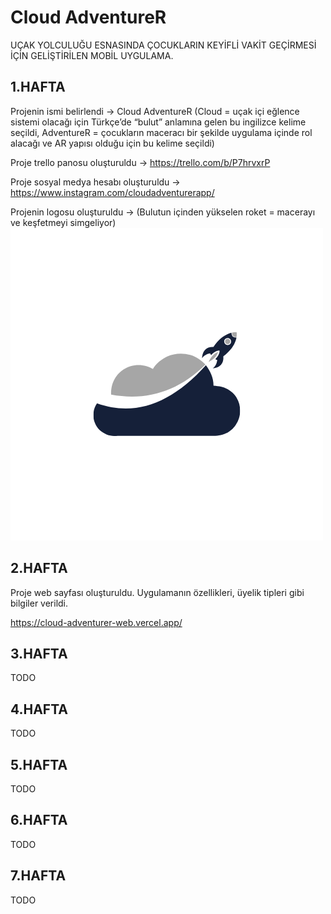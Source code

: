 # Cloud AdventureR

UÇAK YOLCULUĞU ESNASINDA ÇOCUKLARIN KEYİFLİ VAKİT GEÇİRMESİ İÇİN GELİŞTİRİLEN MOBİL UYGULAMA.

## 1.HAFTA

Projenin ismi belirlendi -> Cloud AdventureR (Cloud = uçak içi eğlence sistemi olacağı için Türkçe’de “bulut” anlamına gelen bu ingilizce kelime seçildi, AdventureR = çocukların maceracı bir şekilde uygulama içinde rol alacağı ve AR yapısı olduğu için bu kelime seçildi)

Proje trello panosu oluşturuldu -> https://trello.com/b/P7hrvxrP

Proje sosyal medya hesabı oluşturuldu -> https://www.instagram.com/cloudadventurerapp/

Projenin logosu oluşturuldu -> (Bulutun içinden yükselen roket = macerayı ve keşfetmeyi simgeliyor)
<img src="https://github.com/eminhologlu/cloudAdventureRweb/blob/bb7910bb4daacf3039803435e9066ddfe5c17eef/public/cloudadventurer.png" width="500" height="500">

## 2.HAFTA

Proje web sayfası oluşturuldu. Uygulamanın özellikleri, üyelik tipleri gibi bilgiler verildi.

https://cloud-adventurer-web.vercel.app/

## 3.HAFTA

TODO

## 4.HAFTA

TODO

## 5.HAFTA

TODO

## 6.HAFTA

TODO

## 7.HAFTA

TODO
